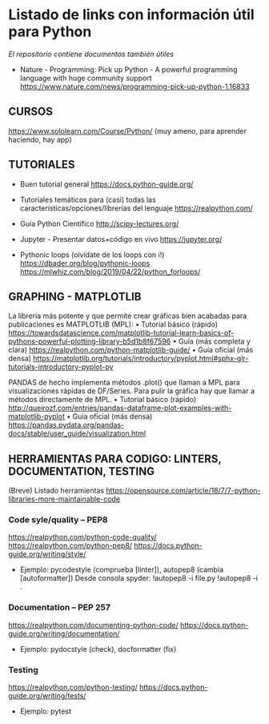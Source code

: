 # Listado de links con información útil para Python
_El repositorio contiene documentos también útiles_

* Nature - Programming: Pick up Python - A powerful programming language with huge community support
https://www.nature.com/news/programming-pick-up-python-1.16833


## CURSOS
https://www.sololearn.com/Course/Python/ (muy ameno, para aprender haciendo, hay app)

## TUTORIALES
* Buen tutorial general 
https://docs.python-guide.org/

* Tutoriales temáticos para (casi) todas las características/opciones/librerias del lenguaje
https://realpython.com/

* Guia Python Científico
http://scipy-lectures.org/

* Jupyter - Presentar datos+código en vivo
https://jupyter.org/


* Pythonic loops (olvídate de los loops con i!)
https://dbader.org/blog/pythonic-loops
https://mlwhiz.com/blog/2019/04/22/python_forloops/


## GRAPHING - MATPLOTLIB
La librería más potente y que permite crear gráficas bien acabadas para publicaciones es MATPLOTLIB (MPL):
•	Tutorial básico (rápido) https://towardsdatascience.com/matplotlib-tutorial-learn-basics-of-pythons-powerful-plotting-library-b5d1b8f67596
•	Guía (más completa y clara) https://realpython.com/python-matplotlib-guide/
•	Guía oficial (más densa) https://matplotlib.org/tutorials/introductory/pyplot.html#sphx-glr-tutorials-introductory-pyplot-py

PANDAS de hecho implementa métodos .plot() que llaman a MPL para visualizaciones rápidas de DF/Series. Para pulir la gráfica hay que llamar a métodos directamente de MPL.
•	Tutorial básico (rápido) http://queirozf.com/entries/pandas-dataframe-plot-examples-with-matplotlib-pyplot
•	Guía oficial (más densa) https://pandas.pydata.org/pandas-docs/stable/user_guide/visualization.html

## HERRAMIENTAS PARA CODIGO: LINTERS, DOCUMENTATION, TESTING
(Breve) Listado herramientas
https://opensource.com/article/18/7/7-python-libraries-more-maintainable-code

### Code syle/quality – PEP8
https://realpython.com/python-code-quality/
https://realpython.com/python-pep8/
https://docs.python-guide.org/writing/style/

* Ejemplo: pycodestyle (comprueba [linter]), autopep8 (cambia [autoformatter])
Desde consola spyder:
!autopep8 -i file.py
!autopep8 -i .

### Documentation – PEP 257
https://realpython.com/documenting-python-code/
https://docs.python-guide.org/writing/documentation/

* Ejemplo: pydocstyle (check), docformatter (fix)

### Testing
https://realpython.com/python-testing/
https://docs.python-guide.org/writing/tests/

* Ejemplo: pytest
